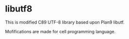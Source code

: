 # libutf8

This is modified C89 UTF-8 library based upon Plan9 libutf.

Mofifications are made for cell programming language.
